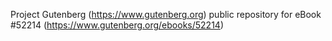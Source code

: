 Project Gutenberg (https://www.gutenberg.org) public repository for
eBook #52214 (https://www.gutenberg.org/ebooks/52214)
